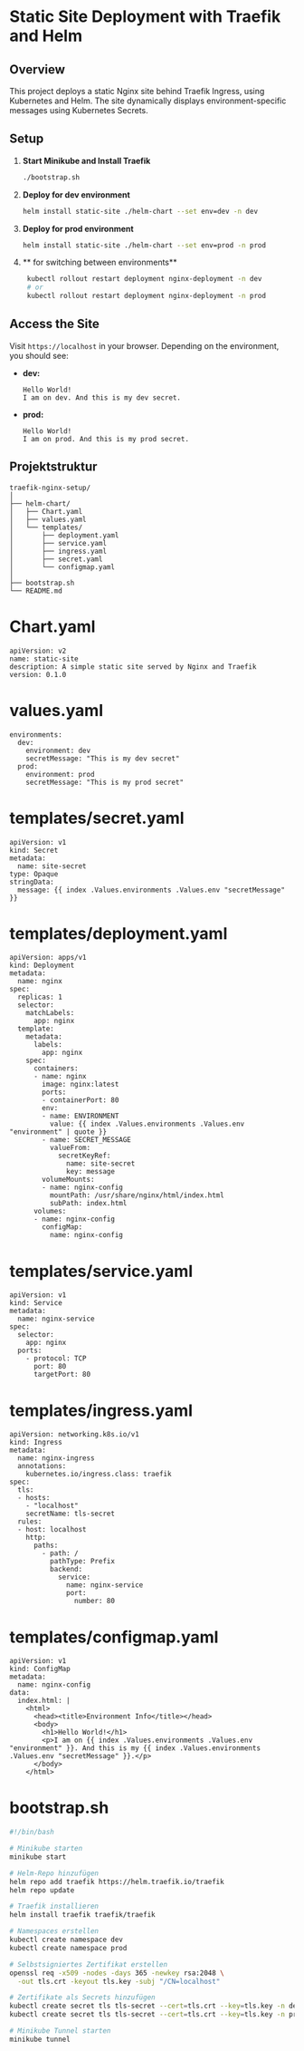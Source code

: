 # Static Site Deployment with Traefik and Helm

## Overview
This project deploys a static Nginx site behind Traefik Ingress, using Kubernetes and Helm. The site dynamically displays environment-specific messages using Kubernetes Secrets.

## Setup
1. **Start Minikube and Install Traefik**
   ```bash
   ./bootstrap.sh
   ```

2. **Deploy for dev environment**
   ```bash
   helm install static-site ./helm-chart --set env=dev -n dev
   ```

3. **Deploy for prod environment**
   ```bash
   helm install static-site ./helm-chart --set env=prod -n prod
   ```

4. ** for switching between environments**
   ```bash
    kubectl rollout restart deployment nginx-deployment -n dev
    # or
    kubectl rollout restart deployment nginx-deployment -n prod
   ```

## Access the Site
Visit `https://localhost` in your browser. Depending on the environment, you should see:

- **dev:**
  ```
  Hello World!
  I am on dev. And this is my dev secret.
  ```
- **prod:**
  ```
  Hello World!
  I am on prod. And this is my prod secret.
  ```




## Projektstruktur
```
traefik-nginx-setup/
│
├── helm-chart/
│   ├── Chart.yaml
│   ├── values.yaml
│   └── templates/
│       ├── deployment.yaml
│       ├── service.yaml
│       ├── ingress.yaml
│       ├── secret.yaml
│       └── configmap.yaml
│
├── bootstrap.sh
└── README.md
```
# Chart.yaml
```
apiVersion: v2
name: static-site
description: A simple static site served by Nginx and Traefik
version: 0.1.0
```
# values.yaml
```
environments:
  dev:
    environment: dev
    secretMessage: "This is my dev secret"
  prod:
    environment: prod
    secretMessage: "This is my prod secret"
```
# templates/secret.yaml
```
apiVersion: v1
kind: Secret
metadata:
  name: site-secret
type: Opaque
stringData:
  message: {{ index .Values.environments .Values.env "secretMessage" }}
```
# templates/deployment.yaml
```
apiVersion: apps/v1
kind: Deployment
metadata:
  name: nginx
spec:
  replicas: 1
  selector:
    matchLabels:
      app: nginx
  template:
    metadata:
      labels:
        app: nginx
    spec:
      containers:
      - name: nginx
        image: nginx:latest
        ports:
        - containerPort: 80
        env:
        - name: ENVIRONMENT
          value: {{ index .Values.environments .Values.env "environment" | quote }}
        - name: SECRET_MESSAGE
          valueFrom:
            secretKeyRef:
              name: site-secret
              key: message
        volumeMounts:
        - name: nginx-config
          mountPath: /usr/share/nginx/html/index.html
          subPath: index.html
      volumes:
      - name: nginx-config
        configMap:
          name: nginx-config
```
# templates/service.yaml
```
apiVersion: v1
kind: Service
metadata:
  name: nginx-service
spec:
  selector:
    app: nginx
  ports:
    - protocol: TCP
      port: 80
      targetPort: 80
```
# templates/ingress.yaml
```
apiVersion: networking.k8s.io/v1
kind: Ingress
metadata:
  name: nginx-ingress
  annotations:
    kubernetes.io/ingress.class: traefik
spec:
  tls:
  - hosts:
    - "localhost"
    secretName: tls-secret
  rules:
  - host: localhost
    http:
      paths:
        - path: /
          pathType: Prefix
          backend:
            service:
              name: nginx-service
              port:
                number: 80
```
# templates/configmap.yaml
```
apiVersion: v1
kind: ConfigMap
metadata:
  name: nginx-config
data:
  index.html: |
    <html>
      <head><title>Environment Info</title></head>
      <body>
        <h1>Hello World!</h1>
        <p>I am on {{ index .Values.environments .Values.env "environment" }}. And this is my {{ index .Values.environments .Values.env "secretMessage" }}.</p>
      </body>
    </html>
```
# bootstrap.sh
```bash
#!/bin/bash

# Minikube starten
minikube start

# Helm-Repo hinzufügen
helm repo add traefik https://helm.traefik.io/traefik
helm repo update

# Traefik installieren
helm install traefik traefik/traefik

# Namespaces erstellen
kubectl create namespace dev
kubectl create namespace prod

# Selbstsigniertes Zertifikat erstellen
openssl req -x509 -nodes -days 365 -newkey rsa:2048 \
  -out tls.crt -keyout tls.key -subj "/CN=localhost"

# Zertifikate als Secrets hinzufügen
kubectl create secret tls tls-secret --cert=tls.crt --key=tls.key -n dev
kubectl create secret tls tls-secret --cert=tls.crt --key=tls.key -n prod

# Minikube Tunnel starten
minikube tunnel

```

